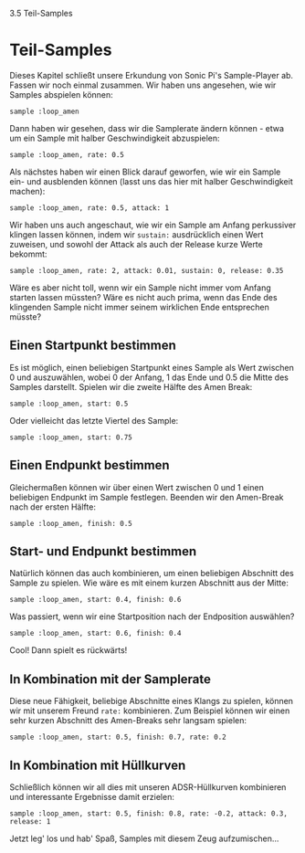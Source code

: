 3.5 Teil-Samples

# Teil-Samples

Dieses Kapitel schließt unsere Erkundung von Sonic Pi's Sample-Player 
ab. Fassen wir noch einmal zusammen. Wir haben uns angesehen, wie wir 
Samples abspielen können:

```
sample :loop_amen
```

Dann haben wir gesehen, dass wir die Samplerate ändern können - etwa um 
ein Sample mit halber Geschwindigkeit abzuspielen:

```
sample :loop_amen, rate: 0.5
```

Als nächstes haben wir einen Blick darauf geworfen, wie wir ein Sample 
ein- und ausblenden können (lasst uns das hier mit halber
Geschwindigkeit machen):

```
sample :loop_amen, rate: 0.5, attack: 1
```

Wir haben uns auch angeschaut, wie wir ein Sample am Anfang perkussiver 
klingen lassen können, indem wir `sustain:` ausdrücklich einen Wert 
zuweisen, und sowohl der Attack als auch der Release kurze Werte 
bekommt:

```
sample :loop_amen, rate: 2, attack: 0.01, sustain: 0, release: 0.35
```

Wäre es aber nicht toll, wenn wir ein Sample nicht immer vom Anfang 
starten lassen müssten? Wäre es nicht auch prima, wenn das Ende des 
klingenden Sample nicht immer seinem wirklichen Ende entsprechen 
müsste?

## Einen Startpunkt bestimmen

Es ist möglich, einen beliebigen Startpunkt eines Sample als Wert 
zwischen 0 und auszuwählen, wobei 0 der Anfang, 1 das Ende und 0.5 die 
Mitte des Samples darstellt. Spielen wir die zweite Hälfte des Amen 
Break:

```
sample :loop_amen, start: 0.5
```

Oder vielleicht das letzte Viertel des Sample:

```
sample :loop_amen, start: 0.75
```

## Einen Endpunkt bestimmen

Gleichermaßen können wir über einen Wert zwischen 0 und 1 einen 
beliebigen Endpunkt im Sample festlegen. Beenden wir den Amen-Break 
nach der ersten Hälfte:

```
sample :loop_amen, finish: 0.5
```

## Start- und Endpunkt bestimmen

Natürlich können das auch kombinieren, um einen beliebigen Abschnitt 
des Sample zu spielen. Wie wäre es mit einem kurzen Abschnitt aus der 
Mitte:

```
sample :loop_amen, start: 0.4, finish: 0.6
```

Was passiert, wenn wir eine Startposition nach der Endposition 
auswählen?

```
sample :loop_amen, start: 0.6, finish: 0.4
```

Cool! Dann spielt es rückwärts!

## In Kombination mit der Samplerate

Diese neue Fähigkeit, beliebige Abschnitte eines Klangs zu spielen,
können wir mit unserem Freund `rate:` kombinieren. Zum Beispiel können 
wir einen sehr kurzen Abschnitt des Amen-Breaks sehr langsam spielen:

```
sample :loop_amen, start: 0.5, finish: 0.7, rate: 0.2
```

## In Kombination mit Hüllkurven

Schließlich können wir all dies mit unseren ADSR-Hüllkurven kombinieren 
und interessante Ergebnisse damit erzielen:

```
sample :loop_amen, start: 0.5, finish: 0.8, rate: -0.2, attack: 0.3, release: 1
```

Jetzt leg' los und hab' Spaß, Samples mit diesem Zeug aufzumischen...
